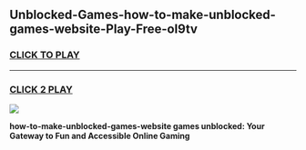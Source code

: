 
## Unblocked-Games-how-to-make-unblocked-games-website-Play-Free-ol9tv
<h3>
<a href="https://premium76.site?title=how-to-make-unblocked-games-website&ref=22A">CLICK TO PLAY</a></h3>
<hr>

<h3>
<a href="https://premium76.site?title=how-to-make-unblocked-games-website&ref=22A">CLICK 2 PLAY</a>
  
</h3>

<a href="https://premium76.site?title=how-to-make-unblocked-games-website&ref=22A"><img src="https://clearcache.store/games.png"></a>


**how-to-make-unblocked-games-website games unblocked: Your Gateway to Fun and Accessible Online Gaming**
